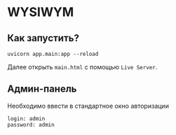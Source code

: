 # WYSIWYM

## Как запустить? 
```shell
uvicorn app.main:app --reload
```
Далее открыть `main.html` с помощью `Live Server`.

## Админ-панель

Необходимо ввести в стандартное окно авторизации

```shell
login: admin
password: admin
```